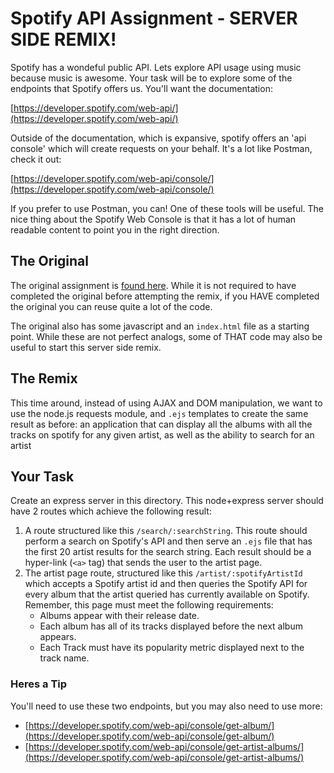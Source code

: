 # Spotify API Assignment - SERVER SIDE REMIX!

Spotify has a wondeful public API. Lets explore API usage using music because music is awesome. Your task will be to explore some of the endpoints that Spotify offers us. You'll want the documentation:

[https://developer.spotify.com/web-api/](https://developer.spotify.com/web-api/)

Outside of the documentation, which is expansive, spotify offers an 'api console' which will create requests on your behalf. It's a lot like Postman, check it out:

[https://developer.spotify.com/web-api/console/](https://developer.spotify.com/web-api/console/)

If you prefer to use Postman, you can! One of these tools will be useful. The nice thing about the Spotify Web Console is that it has a lot of human readable content to point you in the right direction.

## The Original 

The original assignment is [found here](https://github.com/gSchool/spotify-albums-and-tracks). While it is not required to have completed the original before attempting the remix, if you HAVE completed the original you can reuse quite a lot of the code. 

The original also has some javascript and an `index.html` file as a starting point. While these are not perfect analogs, some of THAT code may also be useful to start this server side remix.

## The Remix

This time around, instead of using AJAX and DOM manipulation, we want to use the node.js requests module, and `.ejs` templates to create the same result as before: an application that can display all the albums with all the tracks on spotify for any given artist, as well as the ability to search for an artist


## Your Task

Create an express server in this directory. This node+express server should have 2 routes which achieve the following result:

1. A route structured like this `/search/:searchString`. This route should perform a search on Spotify's API and then serve an `.ejs` file that has the first 20 artist results for the search string. Each result should be a hyper-link (`<a>` tag) that sends the user to the artist page.
2. The artist page route, structured like this `/artist/:spotifyArtistId` which accepts a Spotify artist id and then queries the Spotify API for every album that the artist queried has currently available on Spotify. Remember, this page must meet the following requirements: 
	* Albums appear with their release date.
	* Each album has all of its tracks displayed before the next album appears. 
	* Each Track must have its popularity metric displayed next to the track name.


### Heres a Tip
You'll need to use these two endpoints, but you may also need to use more:

* [https://developer.spotify.com/web-api/console/get-album/](https://developer.spotify.com/web-api/console/get-album/)
* [https://developer.spotify.com/web-api/console/get-artist-albums/](https://developer.spotify.com/web-api/console/get-artist-albums/)
